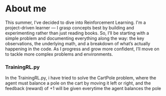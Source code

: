 # About me
This summer, I’ve decided to dive into Reinforcement Learning. I'm a project-driven learner — I grasp concepts best by building and experimenting rather than just reading books. So, I’ll be starting with a simple problem and documenting everything along the way: the key observations, the underlying math, and a breakdown of what’s actually happening in the code. As I progress and grow more confident, I’ll move on to tackle more complex problems and environments.

### TrainingRL.py
In the TrainingRL.py, i have tried to solve the CartPole problem, where the agent must balance a pole on the cart by moving it left or right, and the feedback (reward) of +1 will be given everytime the agent balances the pole
